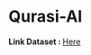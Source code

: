 # Qurasi-AI

<p><strong>Link Dataset : </strong> <a href="https://drive.google.com/drive/folders/1l6fpYHNQ3DiLo8PCVT-SmJzhxSVyliA0?usp=sharing">Here</a></p> 

